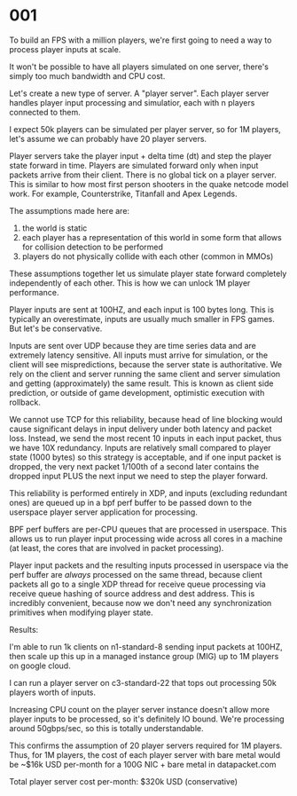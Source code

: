 # 001

To build an FPS with a million players, we're first going to need a way to process player inputs at scale. 

It won't be possible to have all players simulated on one server, there's simply too much bandwidth and CPU cost.

Let's create a new type of server. A "player server". Each player server handles player input processing and simulatior, each with n players connected to them. 

I expect 50k players can be simulated per player server, so for 1M players, let's assume we can probably have 20 player servers.

Player servers take the player input + delta time (dt) and step the player state forward in time. Players are simulated forward only when input packets arrive from their client. There is no global tick on a player server. This is similar to how most first person shooters in the quake netcode model work. For example, Counterstrike, Titanfall and Apex Legends.

The assumptions made here are: 

1. the world is static
2. each player has a representation of this world in some form that allows for collision detection to be performed
3. players do not physically collide with each other (common in MMOs)

These assumptions together let us simulate player state forward completely independently of each other. This is how we can unlock 1M player performance.

Player inputs are sent at 100HZ, and each input is 100 bytes long. This is typically an overestimate, inputs are usually much smaller in FPS games. But let's be conservative.

Inputs are sent over UDP because they are time series data and are extremely latency sensitive. All inputs must arrive for simulation, or the client will see mispredictions, because the server state is authoritative. We rely on the client and server running the same client and server simulation and getting (approximately) the same result. This is known as client side prediction, or outside of game development, optimistic execution with rollback.

We cannot use TCP for this reliability, because head of line blocking would cause significant delays in input delivery under both latency and packet loss. Instead, we send the most recent 10 inputs in each input packet, thus we have 10X redundancy. Inputs are relatively small compared to player state (1000 bytes) so this strategy is acceptable, and if one input packet is dropped, the very next packet 1/100th of a second later contains the dropped input PLUS the next input we need to step the player forward.

This reliability is performed entirely in XDP, and inputs (excluding redundant ones) are queued up in a bpf perf buffer to be passed down to the userspace player server application for processing.

BPF perf buffers are per-CPU queues that are processed in userspace. This allows us to run player input processing wide across all cores in a machine (at least, the cores that are involved in packet processing).

Player input packets and the resulting inputs processed in userspace via the perf buffer are *always* processed on the same thread, because client packets all go to a single XDP thread for receive queue processing via receive queue hashing of source address and dest address. This is incredibly convenient, because now we don't need any synchronization primitives when modifying player state.

Results:

I'm able to run 1k clients on n1-standard-8 sending input packets at 100HZ, then scale up this up in a managed instance group (MIG) up to 1M players on google cloud.

I can run a player server on c3-standard-22 that tops out processing 50k players worth of inputs. 

Increasing CPU count on the player server instance doesn't allow more player inputs to be processed, so it's definitely IO bound. We're processing around 50gbps/sec, so this is totally understandable.

This confirms the assumption of 20 player servers required for 1M players. Thus, for 1M players, the cost of each player server with bare metal would be ~$16k USD per-month for a 100G NIC + bare metal in datapacket.com

Total player server cost per-month: $320k USD (conservative)
